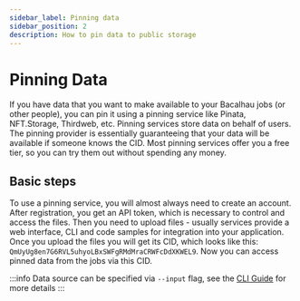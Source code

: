 ```yaml
---
sidebar_label: Pinning data
sidebar_position: 2
description: How to pin data to public storage
---
```


# Pinning Data

If you have data that you want to make available to your Bacalhau jobs (or other people), you can pin it using a pinning service like Pinata, NFT.Storage, Thirdweb, etc. Pinning services store data on behalf of users. The pinning provider is essentially guaranteeing that your data will be available if someone knows the CID. Most pinning services offer you a free tier, so you can try them out without spending any money.

## Basic steps

To use a pinning service, you will almost always need to create an account. After registration, you get an API token, which is necessary to control and access the files. Then you need to upload files - usually services provide a web interface, CLI and code samples for integration into your application. Once you upload the files you will get its CID, which looks like this: `QmUyUg8en7G6RVL5uhyoLBxSWFgRMdMraCRWFcDdXKWEL9`. Now you can access pinned data from the jobs via this CID.

:::info Data source can be specified via `--input` flag, see the [CLI Guide](broken-reference) for more details :::
